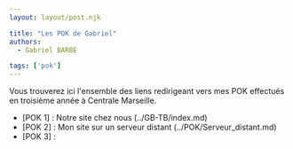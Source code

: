 ```yaml
---
layout: layout/post.njk

title: "Les POK de Gabriel"
authors:
  - Gabriel BARBE

tags: ['pok']
---
```

<!-- Début Résumé -->
Vous trouverez ici l'ensemble des liens redirigeant vers mes POK effectués en troisième année à Centrale Marseille. 

- [POK 1] : Notre site chez nous (../GB-TB/index.md)
- [POK 2] : Mon site sur un serveur distant (../POK/Serveur_distant.md)
- [POK 3] :

<!-- Fin Résumé -->